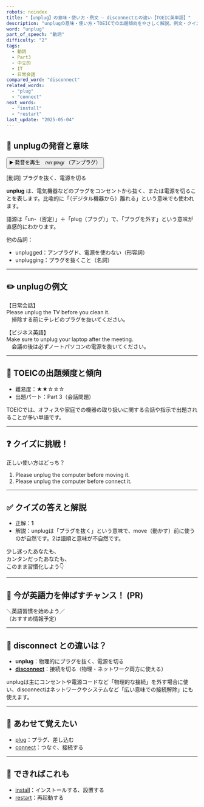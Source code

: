 ```yaml
---
robots: noindex
title: "【unplug】の意味・使い方・例文 ― disconnectとの違い【TOEIC英単語】"
description: "unplugの意味・使い方・TOEICでの出題傾向をやさしく解説。例文・クイズ付きでdisconnectとの違いもわかりやすく学べます。"
word: "unplug"
part_of_speech: "動詞"
difficulty: "2"
tags:
  - 動詞
  - Part3
  - 中立的
  - IT
  - 日常会話
compared_word: "disconnect"
related_words:
  - "plug"
  - "connect"
next_words:
  - "install"
  - "restart"
last_update: "2025-05-04"
---
```


## 🔰 unplugの発音と意味

<button class="play-audio" onclick="playTTS('unplug')">
  <span class="play-audio-main">
    ▶️ 発音を再生　/ʌnˈplʌɡ/
  </span>
  <span class="play-audio-sub">
    （アンプラグ）
  </span>
</button>

[動詞] プラグを抜く、電源を切る

**unplug** は、電気機器などのプラグをコンセントから抜く、または電源を切ることを表します。比喩的に「（デジタル機器から）離れる」という意味でも使われます。

語源は「un-（否定）」＋「plug（プラグ）」で、「プラグを外す」という意味が直感的にわかります。

他の品詞：  
- unplugged：アンプラグド、電源を使わない（形容詞）
- unplugging：プラグを抜くこと（名詞）

---

## ✏️ unplugの例文

【日常会話】  
Please unplug the TV before you clean it.  
　掃除する前にテレビのプラグを抜いてください。

【ビジネス英語】  
Make sure to unplug your laptop after the meeting.  
　会議の後は必ずノートパソコンの電源を抜いてください。

---

## 🎯 TOEICの出題頻度と傾向

- 難易度：★★☆☆☆
- 出題パート：Part 3（会話問題）

TOEICでは、オフィスや家庭での機器の取り扱いに関する会話や指示で出題されることが多い単語です。

---

## ❓ クイズに挑戦！

正しい使い方はどっち？

1. Please unplug the computer before moving it.  
2. Please unplug the computer before connect it.

---

## ✅ クイズの答えと解説

- 正解：**1**
- 解説：unplugは「プラグを抜く」という意味で、move（動かす）前に使うのが自然です。2は語順と意味が不自然です。

少し迷ったあなたも、  
カンタンだったあなたも、  
このまま習慣化しよう👇️

---

## 🚀 今が英語力を伸ばすチャンス！ (PR)

<div class="info-center">
＼英語習慣を始めよう／<br>  
（おすすめ情報予定）
</div>

---

## 🤔  disconnect との違いは？

- **unplug**：物理的にプラグを抜く、電源を切る
- **[disconnect](/word/disconnect/)**：接続を切る（物理・ネットワーク両方に使える）

unplugは主にコンセントや電源コードなど「物理的な接続」を外す場合に使い、disconnectはネットワークやシステムなど「広い意味での接続解除」にも使えます。

---

## 🧩 あわせて覚えたい

- [plug](/word/plug/)：プラグ、差し込む
- [connect](/word/connect/)：つなぐ、接続する

---

## 📖 できればこれも

- [install](/word/install/)：インストールする、設置する
- [restart](/word/restart/)：再起動する

<!-- cvid: aid29_bid13 -->
